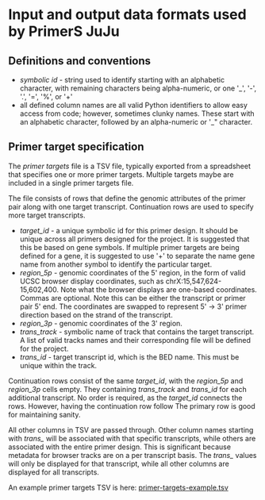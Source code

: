 # Input and output data formats used by PrimerS JuJu

## Definitions and conventions

* *symbolic id* - string used to identify starting with an alphabetic character,
  with remaining characters being alpha-numeric, or one '_', '-', '.', '=', '%', or '+'
* all defined column names are all valid Python identifiers to allow easy access from code; however, sometimes clunky names.  These start with an alphabetic character, followed by an alpha-numeric or '_" character.

## Primer target specification

The *primer targets* file is a TSV file, typically exported from a spreadsheet
that specifies one or more primer targets.  Multiple targets maybe are included
in a single primer targets file.

The file consists of rows that define the genomic attributes of the primer pair
along with one target transcript.  Continuation rows are used to specify more
target transcripts.

* *target_id* - a unique symbolic id for this primer design.  It should be
  unique across all primers designed for the project.  It is suggested that this
  be based on gene symbols.  If multiple primer targets are being defined for a gene,
  it is suggested to use '+' to separate the name gene name from another symbol to
  identify the particular target.
* *region_5p* - genomic coordinates of the 5' region, in the form of valid UCSC browser
  display coordinates, such as chrX:15,547,624-15,602,400.  Note what the browser
  displays are one-based coordinates.  Commas are optional.  Note this can be either
  the transcript or primer pair 5' end.  The coordinates are swapped to represent
  5' -> 3' primer direction based on the strand of the transcript.
* *region_3p* - genomic coordinates of the 3' region.
* *trans_track* - symbolic name of track that contains the target transcript. A list of valid
  tracks names and their corresponding file will be defined for the project.
* *trans_id* - target transcript id, which is the BED name.  This must be
  unique within the track.


Continuation rows consist of the same *target_id*, with the *region_5p* and
*region_3p* cells empty.  They containing *trans_track* and
*trans_id* for each additional transcript.  No order is required, as the
*target_id* connects the rows.  However, having the continuation row follow
The primary row is good for maintaining sanity.

All other columns in TSV are passed through.  Other column names starting with
*trans_* will be associated with that specific transcripts, while others are
associated with the entire primer design.  This is significant because metadata
for browser tracks are on a per transcript basis.  The *trans_* values will
only be displayed for that transcript, while all other columns are displayed for all
transcripts.


An example primer targets TSV is here: [primer-targets-example.tsv](primer-targets-example.tsv)
